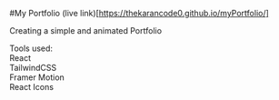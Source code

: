 #My Portfolio
(live link)[https://thekarancode0.github.io/myPortfolio/]

Creating a simple and animated Portfolio

Tools used: <br>
React <br>
TailwindCSS <br>
Framer Motion <br>
React Icons <br>
